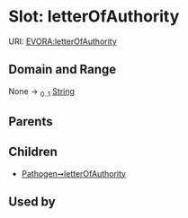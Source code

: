 
# Slot: letterOfAuthority



URI: [EVORA:letterOfAuthority](https://evora-project.eu/letterOfAuthority)


## Domain and Range

None &#8594;  <sub>0..1</sub> [String](types/String.md)

## Parents


## Children

 *  [Pathogen➞letterOfAuthority](Pathogen_letterOfAuthority.md)

## Used by

